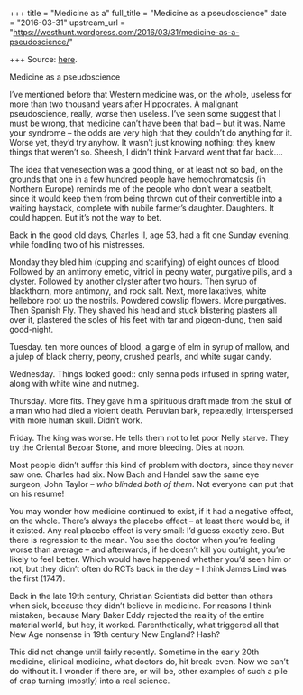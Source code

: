 +++
title = "Medicine as a"
full_title = "Medicine as a pseudoscience"
date = "2016-03-31"
upstream_url = "https://westhunt.wordpress.com/2016/03/31/medicine-as-a-pseudoscience/"

+++
Source: [here](https://westhunt.wordpress.com/2016/03/31/medicine-as-a-pseudoscience/).

Medicine as a pseudoscience

I’ve mentioned before that Western medicine was, on the whole, useless
for more than two thousand years after Hippocrates. A malignant
pseudoscience, really, worse then useless. I’ve seen some suggest that I
must be wrong, that medicine can’t have been that bad – but it was. Name
your syndrome – the odds are very high that they couldn’t do anything
for it. Worse yet, they’d try anyhow. It wasn’t just knowing nothing:
they knew things that weren’t so. Sheesh, I didn’t think Harvard went
that far back….

The idea that venesection was a good thing, or at least not so bad, on
the grounds that one in a few hundred people have hemochromatosis (in
Northern Europe) reminds me of the people who don’t wear a seatbelt,
since it would keep them from being thrown out of their convertible into
a waiting haystack, complete with nubile farmer’s daughter. Daughters.
It could happen. But it’s not the way to bet.

Back in the good old days, Charles II, age 53, had a fit one Sunday
evening, while fondling two of his mistresses.

Monday they bled him (cupping and scarifying) of eight ounces of blood.
Followed by an antimony emetic, vitriol in peony water, purgative pills,
and a clyster. Followed by another clyster after two hours. Then syrup
of blackthorn, more antimony, and rock salt. Next, more laxatives, white
hellebore root up the nostrils. Powdered cowslip flowers. More
purgatives. Then Spanish Fly. They shaved his head and stuck blistering
plasters all over it, plastered the soles of his feet with tar and
pigeon-dung, then said good-night.

Tuesday. ten more ounces of blood, a gargle of elm in syrup of mallow,
and a julep of black cherry, peony, crushed pearls, and white sugar
candy.

Wednesday. Things looked good:: only senna pods infused in spring water,
along with white wine and nutmeg.

Thursday. More fits. They gave him a spirituous draft made from the
skull of a man who had died a violent death. Peruvian bark, repeatedly,
interspersed with more human skull. Didn’t work.

Friday. The king was worse. He tells them not to let poor Nelly starve.
They try the Oriental Bezoar Stone, and more bleeding. Dies at noon.

Most people didn’t suffer this kind of problem with doctors, since they
never saw one. Charles had six. Now Bach and Handel saw the same eye
surgeon, John Taylor – *who blinded both of them*. Not everyone can put
that on his resume!

You may wonder how medicine continued to exist, if it had a negative
effect, on the whole. There’s always the placebo effect – at least there
would be, if it existed. Any real placebo effect is very small: I’d
guess exactly zero. But there is regression to the mean. You see the
doctor when you’re feeling worse than average – and afterwards, if he
doesn’t kill you outright, you’re likely to feel better. Which would
have happened whether you’d seen him or not, but they didn’t often do
RCTs back in the day – I think James Lind was the first (1747).

Back in the late 19th century, Christian Scientists did better than
others when sick, because they didn’t believe in medicine. For reasons I
think mistaken, because Mary Baker Eddy rejected the reality of the
entire material world, but hey, it worked. Parenthetically, what
triggered all that New Age nonsense in 19th century New England? Hash?

This did not change until fairly recently. Sometime in the early 20th
medicine, clinical medicine, what doctors do, hit break-even. Now we
can’t do without it. I wonder if there are, or will be, other examples
of such a pile of crap turning (mostly) into a real science.

